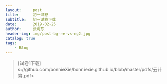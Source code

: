 ```yaml
---
layout:     post
title:      初一试卷
subtitle:   初一试卷下载
date:       2019-02-25
author:     张明东
header-img: img/post-bg-re-vs-ng2.jpg
catalog: true
tags:
    - Blog
---
```


> [试卷1下载]
s://github.com/bonnieXie/bonniexie.github.io/blob/master/pdfs/云计算.pdf> 

